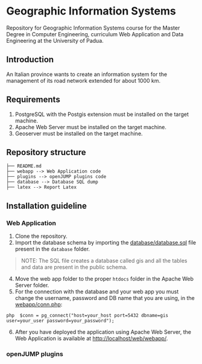 # Geographic Information Systems 
Repository for Geographic Information Systems course for the Master Degree in Computer Engineering, curriculum Web Application and Data Engineering at the University of Padua.

## Introduction
An Italian province wants to create an information system for the management of its road network extended for about 1000 km.

## Requirements
1. PostgreSQL with the Postgis extension must be installed on the target machine.
2. Apache Web Server must be installed on the target machine.
3. Geoserver must be installed on the target machine.

## Repository structure
```
├── README.md
├── webapp --> Web Application code
├── plugins --> openJUMP plugins code
├── database --> Database SQL dump
├── latex --> Report Latex
```
## Installation guideline
### Web Application
1. Clone the repository.
2. Import the database schema by importing the [database/database.sql](database/database.sql) file present in the `database` folder.
> NOTE: The SQL file creates a database called gis and all the tables and data are present in the public schema.
4. Move the web app folder to the proper `htdocs` folder in the Apache Web Server folder.
5. For the connection with the database and your web app you must change the username, password and DB name that you are using, in the [webapp/conn.php](webapp/conn.php):

```php  $conn = pg_connect("host=your_host port=5432 dbname=gis user=your_user password=your_password");```

6. After you have deployed the application using Apache Web Server, the Web Application is available at [http://localhost/web/webapp/](http://localhost/web/webapp/).

### openJUMP plugins
